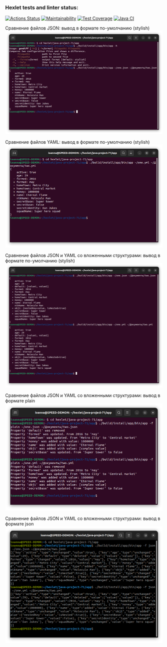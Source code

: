 ### Hexlet tests and linter status:
[![Actions Status](https://github.com/ioanna-fomina/java-project-71/workflows/hexlet-check/badge.svg)](https://github.com/ioanna-fomina/java-project-71/actions) [![Maintainability](https://api.codeclimate.com/v1/badges/8cab284813c2154eddc4/maintainability)](https://codeclimate.com/github/ioanna-fomina/java-project-71/maintainability) [![Test Coverage](https://api.codeclimate.com/v1/badges/8cab284813c2154eddc4/test_coverage)](https://codeclimate.com/github/ioanna-fomina/java-project-71/test_coverage) [![Java CI](https://github.com/ioanna-fomina/java-project-71/actions/workflows/main.yml/badge.svg)](https://github.com/ioanna-fomina/java-project-71/actions/workflows/main.yml)

Сравнение файлов JSON: вывод в формате по-умолчанию (stylish)
![img_1.png](img_1.png)

Сравнение файлов YAML: вывод в формате по-умолчанию (stylish)
![img_3.png](img_3.png)

Сравнение файлов JSON и YAML со вложенными структурами: вывод в формате по-умолчанию (stylish)
![img_4.png](img_4.png)

Сравнение файлов JSON и YAML со вложенными структурами: вывод в формате plain
![img_5.png](img_5.png)

Сравнение файлов JSON и YAML со вложенными структурами: вывод в формате json
![img.png](img.png)
